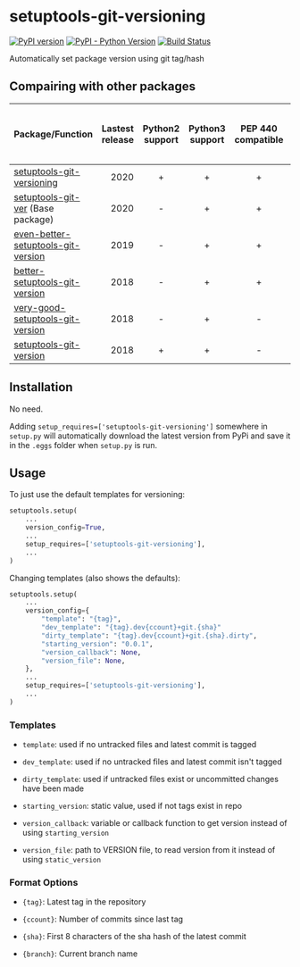 # setuptools-git-versioning

[![PyPI version](https://badge.fury.io/py/setuptools-git-versioning.svg)](https://badge.fury.io/py/setuptools-git-versioning)
[![PyPI - Python Version](https://img.shields.io/pypi/pyversions/setuptools-git-versioning)](https://badge.fury.io/py/setuptools-git-versioning)
[![Build Status](https://travis-ci.com/dolfinus/setuptools-git-versioning.svg?branch=master)](https://travis-ci.com/dolfinus/setuptools-git-versioning)

Automatically set package version using git tag/hash

## Compairing with other packages

| Package/Function                                                                                    | Lastest release | Python2 support | Python3 support | PEP 440 compatible | Separated template for not tagged HEAD | Separated template for dirty run | Using functions outside setup.py | Returning fixed version if no tags | Returning callback if no tags | Reading VERSION file if no tags |
|:----------------------------------------------------------------------------------------------------|----------------:|:---------------:|:---------------:|:------------------:|:--------------------------------------:|:--------------------------------:|:--------------------------------:|:----------------------------------:|:-----------------------------:|:-------------------------------:|
| [setuptools-git-versioning](https://github.com/dolfinus/setuptools-git-versioning)                  |            2020 |        +        |        +        |         +          |                   +                    |                +                 |                +                 |                 +                  |                +              |                +                |
| [setuptools-git-ver](https://github.com/camas/setuptools-git-ver) (Base package)                    |            2020 |        -        |        +        |         +          |                   +                    |                +                 |                -                 |                 -                  |                -              |                -                |
| [even-better-setuptools-git-version](https://github.com/ktemkin/even-better-setuptools-git-version) |            2019 |        -        |        +        |         +          |                   -                    |                -                 |                +                 |                 +                  |                -              |                -                |
| [better-setuptools-git-version](https://github.com/vivin/better-setuptools-git-version)             |            2018 |        -        |        +        |         +          |                   -                    |                -                 |                +                 |                 +                  |                -              |                -                |
| [very-good-setuptools-git-version](https://github.com/Kautenja/very-good-setuptools-git-version)    |            2018 |        -        |        +        |         -          |                   -                    |                -                 |                +                 |                 -                  |                -              |                -                |
| [setuptools-git-version](https://github.com/pyfidelity/setuptools-git-version)                      |            2018 |        +        |        +        |         -          |                   -                    |                -                 |                -                 |                 -                  |                -              |                -                |

## Installation

No need.

Adding `setup_requires=['setuptools-git-versioning']` somewhere in `setup.py` will automatically download the latest version from PyPi and save it in the `.eggs` folder when `setup.py` is run.

## Usage

To just use the default templates for versioning:

```python
setuptools.setup(
    ...
    version_config=True,
    ...
    setup_requires=['setuptools-git-versioning'],
    ...
)
```

Changing templates (also shows the defaults):

```python
setuptools.setup(
    ...
    version_config={
        "template": "{tag}",
        "dev_template": "{tag}.dev{ccount}+git.{sha}"
        "dirty_template": "{tag}.dev{ccount}+git.{sha}.dirty",
        "starting_version": "0.0.1",
        "version_callback": None,
        "version_file": None,
    },
    ...
    setup_requires=['setuptools-git-versioning'],
    ...
)
```

### Templates

- `template`: used if no untracked files and latest commit is tagged

- `dev_template`: used if no untracked files and latest commit isn't tagged

- `dirty_template`: used if untracked files exist or uncommitted changes have been made

- `starting_version`: static value, used if not tags exist in repo

- `version_callback`: variable or callback function to get version instead of using `starting_version`

- `version_file`: path to VERSION file, to read version from it instead of using `static_version`

### Format Options

- `{tag}`: Latest tag in the repository

- `{ccount}`: Number of commits since last tag

- `{sha}`: First 8 characters of the sha hash of the latest commit

- `{branch}`: Current branch name
